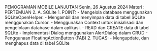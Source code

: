 
PEMOGRAMAN MOBILE LANJUTAN 
Senin, 26 Agustus 2024
Materi :
  PERTEMUAN 2.
    A. SQLite
       1. POINT:
            - Mengelola database menggunakan SQLiteOpenHelper.
            - Mengambil dan menyimpan data di tabel SQLite menggunakan Cursor.
            - Menggunakan Context untuk inisialisasi dan pengelolaan database dalam aplikasi.
            - READ dan CREATE data di tabel SQLite
            - Implementasi Dialog menggunakan AlertDialog dalam CRUD
            - Penggunaan FloatingActionButton (FAB)
       2. TUGAS: 
            - Mengupdate, dan menghapus data di tabel SQLite
